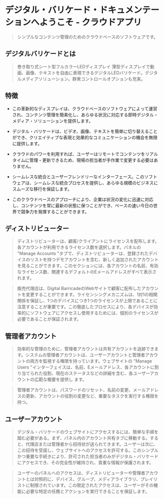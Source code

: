 # デジタル・バリケード・ドキュメンテーションへようこそ - クラウドアプリ

> シンプルなコンテンツ管理のためのクラウドベースのソフトウェアです。

## デジタルバリケードとは

> 巻き取り式シート型フルカラーLEDディスプレイ 薄型ディスプレイで動画、画像、テキストを自由に表現できるデジタルLEDバリケード。デジタルメディアソリューション。群衆コントロールオプションも充実。

## 特徴

- この革新的なディスプレイは、クラウドベースのソフトウェアによって運営され、コンテンツ管理を簡素化し、あらゆる状況に対応する即時デジタル・メディア・ソリューションを提供します。

- デジタル・バリケードは、ビデオ、画像、テキストを簡単に切り替えることができ、クリエイティブな表現と効果的なコミュニケーションの機会を無限に提供します。

- クラウドのパワーを利用すれば、ユーザーはリモートでコンテンツをリアルタイムに管理・更新できるため、現場の担当者が手作業で変更する必要はありません。

- シームレスな統合とユーザーフレンドリーなインターフェース。このソフトウェアは、シームレスな統合プロセスを提供し、あらゆる規模のビジネスにスムーズな移行を保証します。

- このクラウドベースのアプローチにより、企業は状況の変化に迅速に対応し、コンテンツを常に最新の状態に保つことができ、ペースの速い今日の世界で競争力を発揮することができます。

## ディストリビューター

> ディストリビューターは、顧客/クライアントにライセンスを配布します。各アカウントが利用できるライセンス数を選択します。パネルの "Manage Accounts "タブで、ディストリビューターは、登録されたデバイスのリストを持つデモアカウントを含む、新しく追加されたアカウントを見ることができます。このセクションには、各アカウントの名前、有効なライセンス数、関連するデフォルトのEメールアドレスがすべて表示されます。

> 販売代理店は、Digital BarricadeのWebサイトで顧客に配布したアカウントを変更することができます。ライセンシングメカニズムは、1対1の相関関係を保証し、1つのデバイスにつき1つのライセンスが上限であることに注意することが重要です。この徹底したプロセスにより、各デバイスが効率的にソフトウェアにアクセスし使用するためには、個別のライセンスが必要であることが保証されます。

## 管理者アカウント

> 効率的な管理のために、管理者アカウントは共有アカウントを追跡できます。システムの管理者アカウントは、ユーザーアカウントと管理者アカウントの両方を監視する権限を持っています。ウェブサイトの "Manage Users "インターフェイスは、名前、Eメールアドレス、各アカウントに割 り当てられた役割、現在のステータスなどの詳細を含む、各ユーザーアカウントの広範な概要を提供し ます。

> 管理者アカウントは、パスワードのリセット、名前の変更、メールアドレスの更新、アカウントの役割の変更など、重要なタスクを実行する権限を持つ。

## ユーザーアカウント

> デジタル・バリケードのウェブサイトにアクセスするには、簡単な手順を踏む必要がある。まず、パネル内のアカウント共有タブに移動する。すると、代理店または管理者から招待状が送られてきます。ユーザーは次に、この招待を受諾し、ウェブサイトへのアクセスを許可する。このシンプルかつ重要な手続きにより、許可された担当者のみがデジタル・バリケードにアクセスでき、その完全性が維持され、貴重な情報が保護されます。

> ユーザーのパネルへのアクセスは、ディストリビューターや管理者アカウントとは対照的に、デバイス、グループ、メディアライブラリ、プレイリストに制限されています。この限定されたアクセスは、ユーザーがその機能に必要な特定の任務とアクションを実行できることを保証します。